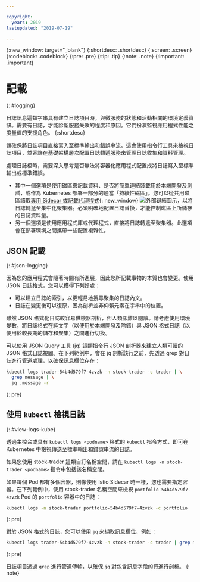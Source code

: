 ```yaml
---

copyright:
  years: 2019
lastupdated: "2019-07-19"

---
```


{:new_window: target="_blank"}
{:shortdesc: .shortdesc}
{:screen: .screen}
{:codeblock: .codeblock}
{:pre: .pre}
{:tip: .tip}
{:note: .note}
{:important: .important}

# 記載
{: #logging}

日誌訊息這類字串具有建立日誌項目時，與微服務的狀態和活動相關的環境定義資訊。需要有日誌，才能診斷服務失敗的程度和原因。它們扮演監視應用程式性能之度量值的支援角色。
{:shortdesc}

請確保將日誌項目直接寫入至標準輸出和錯誤串流。這會使用指令行工具來檢視日誌項目，並容許在基礎架構層次配置日誌轉遞服務來管理日誌收集和資料管理。

處理日誌檔時，需要深入思考是否無法將容器化應用程式配置成將日誌寫入至標準輸出或標準錯誤。

* 其中一個選項是使用磁區來記載資料、是否將簡單連結裝載用於本端開發及測試，或作為 Kubernetes 部署一部分的適當「持續性磁區」。您可以從共用磁區讀取[專用 Sidecar 或記載代理程式](https://kubernetes.io/docs/concepts/cluster-administration/logging/#sidecar-container-with-a-logging-agent){: new_window} ![外部鏈結圖示](../icons/launch-glyph.svg "外部鏈結圖示")，以將日誌轉遞至集中化聚集器。必須明確地配置日誌替換，才能控制磁區上所儲存的日誌資料量。
* 另一個選項是使用應用程式庫或代理程式，直接將日誌轉遞至聚集器。此選項會在部署環境之間攜帶一些配置複雜性。

## JSON 記載
{: #json-logging}

因為您的應用程式會隨著時間有所進展，因此您所記載事物的本質也會變更。使用 JSON 日誌格式，您可以獲得下列好處：

* 可以建立日誌的索引，以更輕易地搜尋聚集的日誌內文。
* 日誌在變更後可以復原，因為剖析並非仰賴元素在字串中的位置。

雖然 JSON 格式化日誌較容易供機器剖析，但人類卻難以閱讀。請考慮使用環境變數，將日誌格式在純文字（以便用於本端開發及除錯）與 JSON 格式日誌（以便用於較長期的儲存和聚集）之間進行切換。

可以使用 JSON Query 工具 (jq) 這類指令行 JSON 剖析器來建立人類可讀的 JSON 格式日誌視圖。在下列範例中，會在 jq 剖析該行之前，先透過 grep 對日誌進行管道處理，以確保訊息欄位存在：

```bash
kubectl logs trader-54b4d579f7-4zvzk -n stock-trader -c trader | \
  grep message | \
  jq .message -r
```
{: pre}

## 使用 `kubectl` 檢視日誌
{: #view-logs-kube}

透過主控台或具有 `kubectl logs <podname>` 格式的 `kubectl` 指令方式，即可在 Kubernetes 中檢視傳送至標準輸出和錯誤串流的日誌。

如果您使用 stock-trader 這類自訂名稱空間，請在 `kubectl logs -n stock-trader <podname>` 指令中包括該名稱空間。

如果每個 Pod 都有多個容器，則像使用 Istio Sidecar 時一樣，您也需要指定容器。在下列範例中，使用 stock-trader 名稱空間來檢視 `portfolio-54b4d579f7-4zvzk` Pod 的 `portfolio` 容器中的日誌：

```bash
kubectl logs -n stock-trader portfolio-54b4d579f7-4zvzk -c portfolio
```
{: pre}

對於 JSON 格式的日誌，您可以使用 `jq` 來擷取訊息欄位，例如：

```bash
kubectl logs trader-54b4d579f7-4zvzk -n stock-trader -c trader | grep message | jq .message -r
```
{: pre}

日誌項目透過 `grep` 進行管道傳輸，以確保 `jq` 對包含訊息字段的行進行剖析。
{: note}
